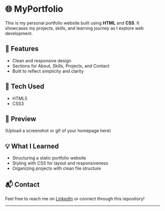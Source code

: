 # 🌐 MyPortfolio

This is my personal portfolio website built using **HTML** and **CSS**. It showcases my projects, skills, and learning journey as I explore web development.

## 🚀 Features
- Clean and responsive design
- Sections for About, Skills, Projects, and Contact
- Built to reflect simplicity and clarity

## 🔧 Tech Used
- HTML5
- CSS3

## 📸 Preview
(Upload a screenshot or gif of your homepage here)

## 💡 What I Learned
- Structuring a static portfolio website
- Styling with CSS for layout and responsiveness
- Organizing projects with clean file structure

## 📬 Contact
Feel free to reach me on [LinkedIn](#) or connect through this repository!

---
